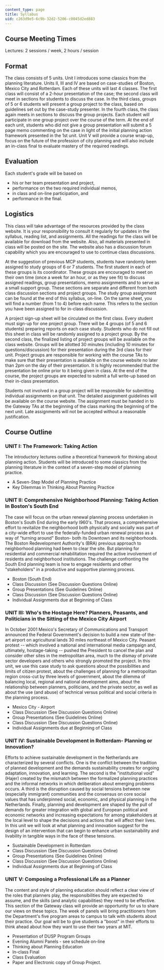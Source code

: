 ```yaml
---
content_type: page
title: Syllabus
uid: c263d9e5-6c9b-32d2-5206-c0045d2ed883
---
```


Course Meeting Times
--------------------

Lectures: 2 sessions / week, 2 hours / session

Format
------

The class consists of 5 units. Unit I introduces some classics from the planning literature. Units II, III and IV are based on case-studies of Boston, Mexico City and Rotterdam. Each of these units will last 4 classes. The first class will consist of a 2-hour presentation of the case; the second class will meet in sections for students to discuss the case. In the third class, groups of 5 or 6 students will present a group project to the class, based on guidelines set out by the case-study presenter. In the fourth class, the class again meets in sections to discuss the group projects. Each student will participate in one group project over the course of the term. At the end of each unit, students who did not give a group presentation will submit a 5 page memo commenting on the case in light of the initial planning action framework presented in the 1st unit. Unit V will provide a course wrap-up, focus on the future of the profession of city planning and will also include an in-class final to evaluate mastery of the required readings.

Evaluation
----------

Each student's grade will be based on

*   his or her team presentation and project,
*   performance on the two required individual memos,
*   in class and on-line participation, and
*   performance in the final.

Logistics
---------

This class will take advantage of the resources provided by the class website. It is your responsibility to consult it regularly for updates in the syllabus, reading list, and assignments. All the readings for the class will be available for download from the website. Also, all materials presented in class will be posted on the site. The website also has a discussion forum capability which you are encouraged to use to continue class discussions.

At the suggestion of previous MCP students, students have randomly been assigned to study groups of 6 or 7 students. The first student in each of these groups is its coordinator. These groups are encouraged to meet on their own time (once a week for an hour, or as they see fit) to discuss assigned readings, group presentations, memo assignments and to serve as a small support group. These sections are separate and different from both class discussion sections and project groups. The study group assignment can be found at the end of this syllabus, on-line. On the same sheet, you will find a number (from 1 to 4) before each name. This refers to the section you have been assigned to for in-class discussion.

A project sign-up sheet will be circulated on the first class. Every student must sign-up for one project group. There will be 4 groups (of 5 and 6 students) preparing reports on each case study. Students who do not fill out this sheet in class will be randomly assigned to a project group. By the second class, the finalized listing of project groups will be available on the class website. Groups will be allotted 30 minutes (including 10 minutes for questions/discussion) for their presentation during the 3rd class for their unit. Project groups are responsible for working with the course TAs to make sure that their presentation is available on the course website no later than 2pm on the day of their presentation. It is highly recommended that the presentation be online prior to it being given in class. At the end of the course, the project groups are expected to submit a full write-up based on their in-class presentation.

Students not involved in a group project will be responsible for submitting individual assignments on that unit. The detailed assignment guidelines will be available on the course website. The assignment must be handed in to the Gateway TAs at the beginning of the class marking the beginning of the next unit. Late assignments will not be accepted without a reasonable justification.

Course Outline
--------------

### UNIT I: The Framework: Taking Action

The introductory lectures outline a theoretical framework for thinking about planning action. Students will be introduced to some classics from the planning literature in the context of a seven-step model of planning practice.

*   A Seven-Step Model of Planning Practice
*   Key Dilemmas in Thinking About Planning Practice

### UNIT II: Comprehensive Neighborhood Planning: Taking Action In Boston's South End

The case will focus on the urban renewal planning process undertaken in Boston's South End during the early l960's. That process, a comprehensive effort to revitalize the neighborhood both physically and socially was part of a city-wide effort to use the federally-funded urban renewal process as a way of "turning around" Boston- both its Downtown and its neighborhoods. The Boston Redevelopment Authority's (BRA) previous approach to neighborhood planning had been to clear the site. But planning for residential and commercial rehabilitation required the active involvement of residents and neighborhood institutions. The challenge confronting the South End planning team is how to engage residents and other "stakeholders" in a productive and supportive planning process.

*   Boston (South End)
*   Class Discussion (See Discussion Questions Online)
*   Group Presentations (See Guidelines Online)
*   Class Discussion (See Discussion Questions Online)
*   Individual Assignments due at Beginning of Class

### UNIT III: Who's the Hostage Here? Planners, Peasants, and Politicians in the Sitting of the Mexico City Airport

In October 2001 Mexico's Secretary of Communications and Transport announced the Federal Government's decision to build a new state-of the-art airport on agricultural lands 30 miles northeast of Mexico City. Peasant protest -- which involved a national and international media campaign and, ultimately, hostage-taking -- pushed the President to cancel the plan and consider other sites in the metropolitan area, much to the dismay of private sector developers and others who strongly promoted the project. In this unit, we use this case study to ask questions about the possibilities and limits of citizen protest, about the challenges of planning for a metropolitan region cross-cut by three levels of government, about the dilemma of balancing local, regional and national development aims, about the relationship between planners, politicians, and the private sector, as well as about the use (and abuse) of technical versus political and social criteria in the planning process.

*   Mexico City - Airport
*   Class Discussion (See Discussion Questions Online)
*   Group Presentations (See Guidelines Online)
*   Class Discussion (See Discussion Questions Online)
*   Individual Assignments due at Beginning of Class

### UNIT IV: Sustainable Development in Rotterdam- Planning or Innovation?

Efforts to achieve sustainable development in the Netherlands are characterized by several conflicts. One is the conflict between the tradition of planned development and the demands sustainability creates for ongoing adaptation, innovation, and learning. The second is the "institutional void" (Hajer) created by the mismatch between the formalized planning practices and the informal networks in which deliberation about emerging problems occurs. A third is the disruption caused by social tensions between new (especially immigrant) communities and the consensus on core social values that has underpinned social, economic, and physical planning in the Netherlands. Finally, planning and development are shaped by the pull of demands for greater integration with global and European political and economic networks and increasing expectations for among stakeholders at the local level to shape the decisions and actions that will affect their lives. In this unit we will look at what planning and innovation suggest for the design of an intervention that can begin to enhance urban sustainability and livability in tangible ways in the face of these tensions.

*   Sustainable Development in Rotterdam
*   Class Discussion (See Discussion Questions Online)
*   Group Presentations (See Guidelines Online)
*   Class Discussion (See Discussion Questions Online)
*   Individual Assignments due at Beginning of Class

### UNIT V: Composing a Professional Life as a Planner

The content and style of planning education should reflect a clear view of the roles that planners play, the responsibilities they are expected to assume, and the skills (and analytic capabilities) they need to be effective. This section of the Gateway class will provide an opportunity for us to share our views on these topics. The week of panels will bring practitioners from the Department's five program areas to campus to talk with students about their practice. Our goal will be to give students a "boost" in their efforts to think ahead about how they want to use their two years at MIT.

*   Presentation of DUSP Program Groups
*   Evening Alumni Panels - see schedule on-line
*   Thinking about Planning Education
*   In-class Final
*   Class Evaluation
*   Paper and Electronic copy of Group Project.